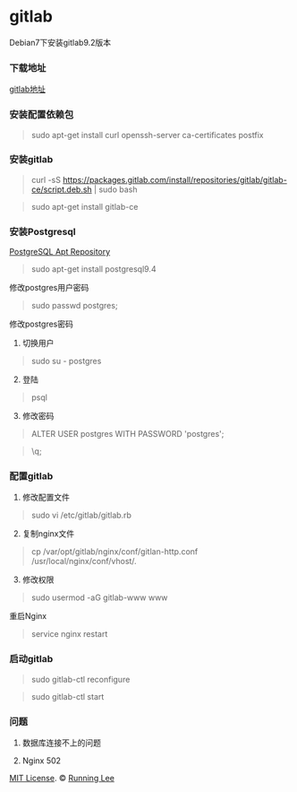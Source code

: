 # gitlab

Debian7下安装gitlab9.2版本

### 下载地址

[gitlab地址](https://about.gitlab.com/downloads/#debian7)

### 安装配置依赖包

> sudo apt-get install curl openssh-server ca-certificates postfix

### 安装gitlab

> curl -sS https://packages.gitlab.com/install/repositories/gitlab/gitlab-ce/script.deb.sh | sudo bash

> sudo apt-get install gitlab-ce

### 安装Postgresql

[PostgreSQL Apt Repository](https://www.postgresql.org/download/linux/debian/)

> sudo apt-get install postgresql9.4

修改postgres用户密码

> sudo passwd postgres;

修改postgres密码

1. 切换用户

> sudo su - postgres

2. 登陆

> psql

3. 修改密码

> ALTER USER postgres WITH PASSWORD 'postgres';

> \q;

### 配置gitlab

1. 修改配置文件

> sudo vi /etc/gitlab/gitlab.rb

2. 复制nginx文件

>  cp /var/opt/gitlab/nginx/conf/gitlan-http.conf /usr/local/nginx/conf/vhost/.

3. 修改权限

>  sudo usermod -aG gitlab-www www

重启Nginx

> service nginx restart


### 启动gitlab

> sudo gitlab-ctl reconfigure

> sudo gitlab-ctl start

### 问题

1. 数据库连接不上的问题

2. Nginx 502












[MIT License](https://opensource.org/licenses/mit-license.html). ©  [Running Lee](mailto:lihui870920@gmail.com)